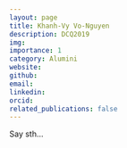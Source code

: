 ```yaml
---
layout: page
title: Khanh-Vy Vo-Nguyen
description: DCQ2019
img:
importance: 1
category: Alumini
website:
github:
email:
linkedin:
orcid:
related_publications: false
---
```


Say sth...
